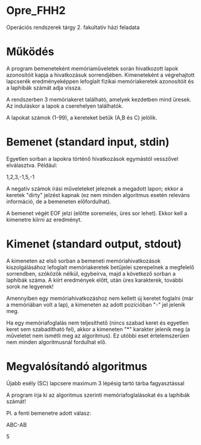 # Opre_FHH2
Operációs rendszerek tárgy 2. fakultatív házi feladata

# Működés
A program bemeneteként memóriaműveletek során hivatkozott lapok azonosítóit kapja a hivatkozásuk sorrendjében. Kimeneteként a végrehajtott lapcserék eredményeképpen lefoglalt fizikai memóriakeretek azonosítóit és a laphibák számát adja vissza.

A rendszerben 3 memóriakeret található, amelyek kezdetben mind üresek. Az induláskor a lapok a cserehelyen találhatók.

A lapokat számok (1-99), a kereteket betűk (A,B és C) jelölik.

# Bemenet (standard input, stdin)
Egyetlen sorban a lapokra történő hivatkozások egymástól vesszővel elválasztva. Például:

1,2,3,-1,5,-1

A negatív számok írási műveleteket jeleznek a megadott lapon; ekkor a keretek "dirty" jelzést kapnak (ez nem minden algoritmus esetén releváns információ, de a bemeneten előfordulhat).

A bemenet végét EOF jelzi (előtte soremelés, üres sor lehet). Ekkor kell a kimenetre kiírni az eredményt.

# Kimenet (standard output, stdout)
A kimeneten az első sorban a bemeneti memóriahivatkozások kiszolgálásához lefoglalt memóriakeretek betűjelei szerepelnek a megfelelő sorrendben, szóközök nélkül, egybeírva, majd a következő sorban a laphibák száma. A kiírt eredmények előtt, után üres karakterek, további sorok ne legyenek!

Amennyiben egy memóriahivatkozáshoz nem kellett új keretet foglalni (már a memóriában volt a lap), a kimeneten az adott pozícióban "-" jel jelenik meg.

Ha egy memóriafoglalás nem teljesíthető (nincs szabad keret és egyetlen keret sem szabadítható fel), akkor a kimeneten "*" karakter jelenik meg (a műveletet nem ismétli meg az algoritmus). Ez utóbbi eset értelemszerűen nem minden algoritmusnál fordulhat elő.

# Megvalósítandó algoritmus
Újabb esély (SC) lapcsere maximum 3 lépésig tartó tárba fagyasztással

A program írja ki az algoritmus szerinti memóriafoglalásokat és a laphibák számát!

Pl. a fenti bemenetre adott válasz:

ABC-AB

5

